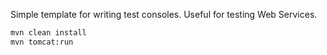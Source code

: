 Simple template for writing test consoles. Useful for testing Web Services.

```bash
mvn clean install
mvn tomcat:run
```